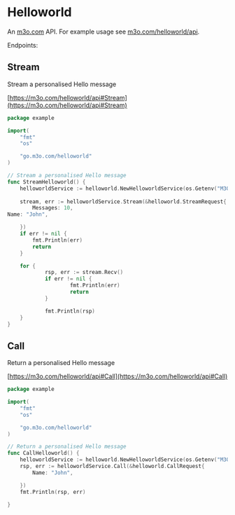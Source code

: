 # Helloworld

An [m3o.com](https://m3o.com) API. For example usage see [m3o.com/helloworld/api](https://m3o.com/helloworld/api).

Endpoints:

## Stream

Stream a personalised Hello message


[https://m3o.com/helloworld/api#Stream](https://m3o.com/helloworld/api#Stream)

```go
package example

import(
	"fmt"
	"os"

	"go.m3o.com/helloworld"
)

// Stream a personalised Hello message
func StreamHelloworld() {
	helloworldService := helloworld.NewHelloworldService(os.Getenv("M3O_API_TOKEN"))
	
	stream, err := helloworldService.Stream(&helloworld.StreamRequest{
		Messages: 10,
Name: "John",

	})
	if err != nil {
		fmt.Println(err)
		return
	}

	for {
			rsp, err := stream.Recv()
			if err != nil {
					fmt.Println(err)
					return
			}

			fmt.Println(rsp)
	}
}
```
## Call

Return a personalised Hello message


[https://m3o.com/helloworld/api#Call](https://m3o.com/helloworld/api#Call)

```go
package example

import(
	"fmt"
	"os"

	"go.m3o.com/helloworld"
)

// Return a personalised Hello message
func CallHelloworld() {
	helloworldService := helloworld.NewHelloworldService(os.Getenv("M3O_API_TOKEN"))
	rsp, err := helloworldService.Call(&helloworld.CallRequest{
		Name: "John",

	})
	fmt.Println(rsp, err)
	
}
```
